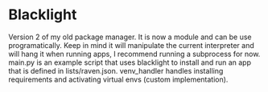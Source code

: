 # Blacklight
Version 2 of my old package manager. It is now a module and can be use programatically. Keep in mind it will manipulate the current interpreter and will hang it when running apps, I recommend running a subprocess for now. main.py is an example script that uses blacklight to install and run an app that is defined in lists/raven.json. venv_handler handles installing requirements and activating virtual envs (custom implementation).